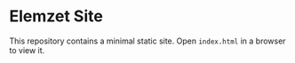 # Elemzet Site

This repository contains a minimal static site. Open `index.html` in a browser to view it.
